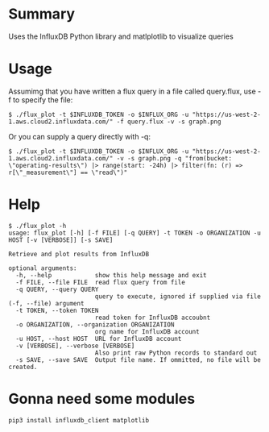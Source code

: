 # Summary
Uses the InfluxDB Python library and matlplotlib to visualize queries

# Usage
Assumimg that you have written  a flux query in a file called query.flux, use -f to specify the file:
```
$ ./flux_plot -t $INFLUXDB_TOKEN -o $INFLUX_ORG -u "https://us-west-2-1.aws.cloud2.influxdata.com/" -f query.flux -v -s graph.png
```
Or you can supply a query directly with -q:

```
$ ./flux_plot -t $INFLUXDB_TOKEN -o $INFLUX_ORG -u "https://us-west-2-1.aws.cloud2.influxdata.com/" -v -s graph.png -q "from(bucket: \"operating-results\") |> range(start: -24h) |> filter(fn: (r) => r[\"_measurement\"] == \"read\")"
```


# Help
```
$ ./flux_plot -h
usage: flux_plot [-h] [-f FILE] [-q QUERY] -t TOKEN -o ORGANIZATION -u HOST [-v [VERBOSE]] [-s SAVE]

Retrieve and plot results from InfluxDB

optional arguments:
  -h, --help            show this help message and exit
  -f FILE, --file FILE  read flux query from file
  -q QUERY, --query QUERY
                        query to execute, ignored if supplied via file (-f, --file) argument
  -t TOKEN, --token TOKEN
                        read token for InfluxDB accoubnt
  -o ORGANIZATION, --organization ORGANIZATION
                        org name for InfluxDB account
  -u HOST, --host HOST  URL for InfluxDB account
  -v [VERBOSE], --verbose [VERBOSE]
                        Also print raw Python records to standard out
  -s SAVE, --save SAVE  Output file name. If ommitted, no file will be created.
  ```

# Gonna need some modules
```
pip3 install influxdb_client matplotlib
```